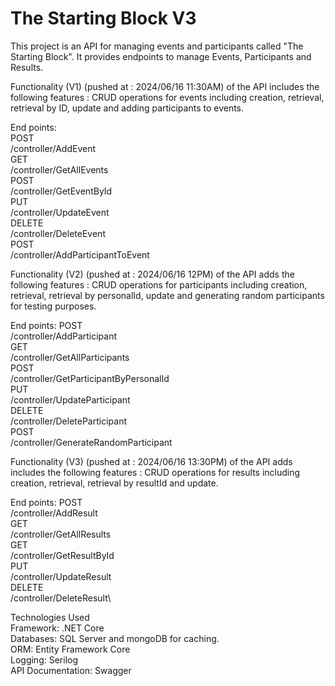# The Starting Block V3

This project is an API for managing events and participants called "The Starting Block". It provides endpoints to manage Events, Participants and Results.

Functionality (V1) (pushed at : 2024/06/16 11:30AM) of the API includes the following features : CRUD operations for events including creation, retrieval, retrieval by ID, update and adding participants to events.

End points:\
POST\
/controller/AddEvent\
GET\
/controller/GetAllEvents\
POST\
/controller/GetEventById\
PUT\
/controller/UpdateEvent\
DELETE\
/controller/DeleteEvent\
POST\
/controller/AddParticipantToEvent

Functionality (V2) (pushed at : 2024/06/16 12PM) of the API adds the following features : CRUD operations for participants including creation, retrieval, retrieval by personalId, update and generating random participants for testing purposes.

End points:
POST\
/controller/AddParticipant\
GET\
/controller/GetAllParticipants\
POST\
/controller/GetParticipantByPersonalId\
PUT\
/controller/UpdateParticipant\
DELETE\
/controller/DeleteParticipant\
POST\
/controller/GenerateRandomParticipant

Functionality (V3) (pushed at : 2024/06/16 13:30PM) of the API adds includes the following features : CRUD operations for results including creation, retrieval, retrieval by resultId and update.

End points:
POST\
/controller/AddResult\
GET\
/controller/GetAllResults\
GET\
/controller/GetResultById\
PUT\
/controller/UpdateResult\
DELETE\
/controller/DeleteResult\



Technologies Used\
Framework: .NET Core\
Databases: SQL Server and mongoDB for caching.\
ORM: Entity Framework Core\
Logging: Serilog\
API Documentation: Swagger
